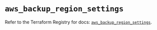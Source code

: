 # `aws_backup_region_settings`

Refer to the Terraform Registry for docs: [`aws_backup_region_settings`](https://registry.terraform.io/providers/hashicorp/aws/6.12.0/docs/resources/backup_region_settings).
